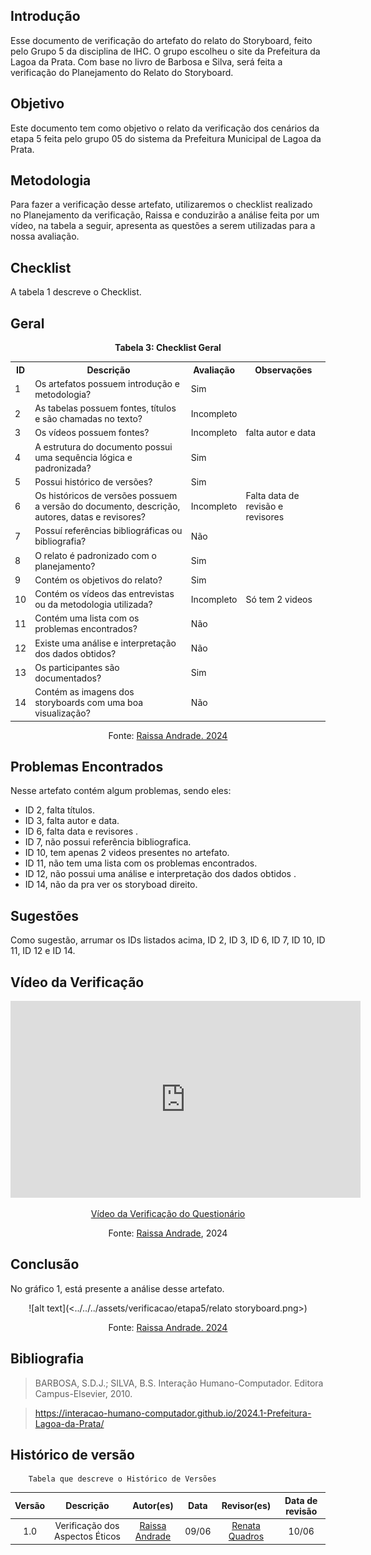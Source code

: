 ## Introdução 
Esse documento de verificação do artefato do relato do Storyboard, feito pelo Grupo 5 da disciplina de IHC. O grupo escolheu o site da Prefeitura da Lagoa da Prata. Com base no livro de Barbosa e Silva, será feita a verificação do Planejamento do Relato do Storyboard.

## Objetivo 

Este documento tem como objetivo o relato da verificação dos cenários da etapa 5 feita pelo grupo 05 do sistema da Prefeitura Municipal de Lagoa da Prata.

## Metodologia 

Para fazer a verificação desse artefato, utilizaremos o checklist realizado no Planejamento da verificação, Raissa e  conduzirão a análise feita por um vídeo, na tabela a seguir, apresenta as questões a serem utilizadas para a nossa avaliação.



## Checklist  

A tabela 1 descreve o Checklist.

## Geral 

<center>
    <p><strong>Tabela 3: Checklist Geral</strong></p>
    <table>
        <tr>
            <th>ID</th>
            <th>Descrição</th>
            <th>Avaliação</th>
            <th>Observações</th>
        </tr>
        <tr>
            <td>1</td>
            <td>Os artefatos possuem introdução e metodologia?</td>
            <td>Sim</td>
            <td></td>
        </tr>
        <tr>
            <td>2</td>
            <td>As tabelas possuem fontes, títulos e são chamadas no texto?</td>
            <td>Incompleto</td>
            <td></td>
        </tr>
        <tr>
            <td>3</td>
            <td>Os vídeos possuem fontes?</td>
            <td>Incompleto</td>
            <td>falta autor e data</td>
        </tr>
        <tr>
            <td>4</td>
            <td>A estrutura do documento possui uma sequência lógica e padronizada?</td>
            <td>Sim</td>
            <td></td>
        </tr>
        <tr>
            <td>5</td>
            <td>Possui histórico de versões?</td>
            <td>Sim</td>
            <td></td>
        </tr>
        <tr>
            <td>6</td>
            <td>Os históricos de versões possuem a versão do documento, descrição, autores, datas e revisores?</td>
            <td>Incompleto</td>
            <td>Falta data de revisão e revisores</td>
        </tr>
        <tr>
            <td>7</td>
            <td>Possuí referências bibliográficas ou bibliografia?</td>
            <td>Não</td>
            <td></td>
        </tr>
        <tr>
            <td>8</td>
            <td>O relato é padronizado com o planejamento?</td>
            <td>Sim</td>
            <td></td>
        </tr>
        <tr>
            <td>9</td>
            <td>Contém os objetivos do relato?</td>
            <td>Sim</td>
            <td></td>
        </tr>
        <tr>
            <td>10</td>
            <td>Contém os vídeos das entrevistas ou da metodologia utilizada?</td>
            <td>Incompleto</td>
            <td>Só tem 2 videos</td>
        </tr>
        <tr>
            <td>11</td>
            <td>Contém uma lista com os problemas encontrados?</td>
            <td>Não</td>
            <td></td>
        </tr>
        <tr>
            <td>12</td>
            <td>Existe uma análise e interpretação dos dados obtidos?</td>
            <td>Não</td>
            <td></td>
        </tr>
        <tr>
            <td>13</td>
            <td>Os participantes são documentados?</td>
            <td>Sim</td>
            <td></td>
        </tr>
        <tr>
            <td>14</td>
            <td>Contém as imagens dos storyboards com uma boa visualização?</td>
            <td>Não</td>
            <td></td>
        </tr>
    </table>
</center>


<center>
 <p>Fonte: <a href="https://github.com/RaissaAndradeS">Raissa Andrade. 2024</a></p> 
</center>


## Problemas Encontrados
Nesse artefato contém algum problemas, sendo eles:

- ID 2, falta títulos.
- ID 3, falta autor e data.
- ID 6, falta data e revisores .
- ID 7, não possui referência bibliografica.
- ID 10, tem apenas 2 videos presentes no artefato.
- ID 11, não tem uma lista com os problemas encontrados.
- ID 12, não possui uma análise e interpretação dos dados obtidos .
- ID 14, não da pra ver os storyboad direito.


## Sugestões 

Como sugestão, arrumar os IDs listados acima, ID 2, ID 3, ID 6, ID 7, ID 10, ID 11, ID 12 e ID 14.

## Vídeo da Verificação 

<p style="text-align: center">
    <iframe width="560" height="315" src="https://www.youtube.com/embed/VLS7-uFfU_0" title="YouTube video player" frameborder="0" allow="accelerometer; autoplay; clipboard-write; encrypted-media; gyroscope; picture-in-picture" allowfullscreen></iframe>
</p>
<p style="text-align: center">
    <a href="https://www.youtube.com/watch?v=VLS7-uFfU_0" target="_blank">Vídeo da Verificação do Questionário</a>
</p>
<center>
    <p>Fonte: <a href="https://github.com/RaissaAndradeS">Raissa Andrade</a>, 2024</p> 
</center>



## Conclusão 

No gráfico 1, está presente a análise desse artefato.
<center>
![alt text](<../../../assets/verificacao/etapa5/relato storyboard.png>)</center>
<center>
 <p>Fonte: <a href="https://github.com/RaissaAndradeS">Raissa Andrade. 2024</a></p> 
</center>

## Bibliografia 
> BARBOSA, S.D.J.; SILVA, B.S. Interação Humano-Computador. Editora Campus-Elsevier, 2010.

>  https://interacao-humano-computador.github.io/2024.1-Prefeitura-Lagoa-da-Prata/
## Histórico de versão  
        Tabela que descreve o Histórico de Versões
|     Versão       |     Descrição      |      Autor(es)      | Data           |  Revisor(es)          |Data de revisão|
| :----------------------------------------------------------: | :-------------------------------: | :-------------------------------------------------: | :-------------------------------: |  :-------------------------------: | :-------------------------------: |
|1.0|Verificação dos Aspectos Éticos|[Raissa Andrade](https://github.com/RaissaAndradeS)     | 09/06|  [Renata Quadros](https://github.com/Renatinha28)   | 10/06 |
